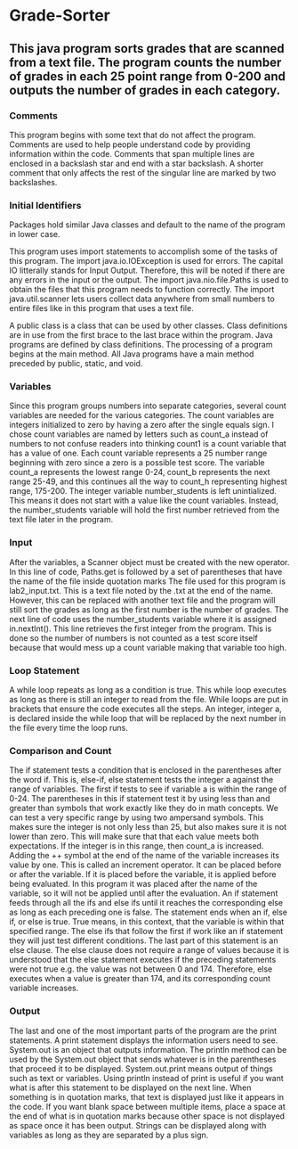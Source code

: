# Grade-Sorter
## This java program sorts grades that are scanned from a text file. The program counts the number of grades in each 25 point range from 0-200 and outputs the number of grades in each category. 
### Comments
This program begins with some text that do not affect the program. Comments are used to help people understand code by providing information within the code. Comments that span multiple lines are enclosed in a backslash star and end with a star backslash. A shorter comment that only affects the rest of the singular line are marked by two backslashes.
### Initial Identifiers
Packages hold similar Java classes and default to the name of the program in lower case.

This program uses import statements to accomplish some of the tasks of this program. The import java.io.IOException is used for errors. The capital IO litterally stands for Input Output. Therefore, this will be noted if there are any errors in the input or the output. The import java.nio.file.Paths is used to obtain the files that this program needs to function correctly. The import java.util.scanner lets users collect data anywhere from small numbers to entire files like in this program that uses a text file. 

A public class is a class that can be used by other classes. Class definitions are in use from the first brace to the last brace within the program. Java programs are defined by class definitions. The processing of a program begins at the main method. All Java programs have a main method preceded by public, static, and void.
### Variables
Since this program groups numbers into separate categories, several count variables are needed for the various categories. The count variables are integers initialized to zero by having a zero after the single equals sign. I chose count variables are named by letters such as count_a instead of numbers to not confuse readers into thinking count1 is a count variable that has a value of one. Each count variable represents a 25 number range beginning with zero since a zero is a possible test score. The variable count_a represents the lowest range 0-24, count_b represents the next range 25-49, and this continues all the way to count_h representing highest range, 175-200. The integer variable number_students is left unintialized. This means it does not start with a value like the count variables. Instead, the number_students variable will hold the first number retrieved from the text file later in the program. 
### Input
After the variables, a Scanner object must be created with the new operator. In this line of code, Paths.get is followed by a set of parentheses that have the name of the file inside quotation marks The file used for this program is lab2_input.txt. This is a text file noted by the .txt at the end of the name. However, this can be replaced with another text file and the program will still sort the grades as long as the first number is the number of grades. The next line of code uses the number_students variable where it is assigned in.nextInt(). This line retrieves the first integer from the program. This is done so the number of numbers is not counted as a test score itself because that would mess up a count variable making that variable too high. 
### Loop Statement
A while loop repeats as long as a condition is true. This while loop executes as long as there is still an integer to read from the file. While loops are put in brackets that ensure the code executes all the steps. An integer, integer a, is declared inside the while loop that will be replaced by the next number in the file every time the loop runs. 
### Comparison and Count
The if statement tests a condition that is enclosed in the parentheses after the word if. This is, else-if, else statement tests the integer a against the range of variables. The first if tests to see if variable a is within the range of 0-24. The parentheses in this if statement test it by using less than and greater than symbols that work exactly like they do in math concepts. We can test a very specific range by using two ampersand symbols. This makes sure the integer is not only less than 25, but also makes sure it is not lower than zero. This will make sure that that each value meets both expectations. If the integer is in this range, then count_a is increased. Adding the ++ symbol at the end of the name of the variable increases its value by one. This is called an increment operator. It can be placed before or after the variable. If it is placed before the variable, it is applied before being evaluated. In this program it was placed after the name of the variable, so it will not be applied until after the evaluation. An if statement feeds through all the ifs and else ifs until it reaches the corresponding else as long as each preceding one is false. The statement ends when an if, else if, or else is true. True means, in this context, that the variable is within that specified range. The else ifs that follow the first if work like an if statement they will just test different conditions. The last part of this statement is an else clause. The else clause does not require a range of values because it is understood that the else statement executes if the preceding statements were not true e.g. the value was not between 0 and 174. Therefore, else executes when a value is greater than 174, and its corresponding count variable increases. 
### Output
The last and one of the most important parts of the program are the print statements. A print statement displays the information users need to see. System.out is an object that outputs information. The println method can be used by the System.out object that sends whatever is in the parentheses that proceed it to be displayed. System.out.print means output of things such as text or variables. Using println instead of print is useful if you want what is after this statement to be displayed on the next line. When something is in quotation marks, that text is displayed just like it appears in the code. If you want blank space between multiple items, place a space at the end of what is in quotation marks because other space is not displayed as space once it has been output. Strings can be displayed along with variables as long as they are separated by a plus sign.
